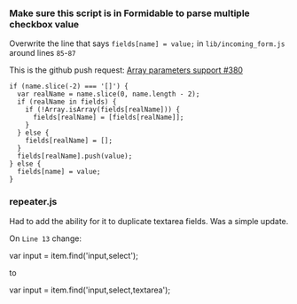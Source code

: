 ### Make sure this script is in Formidable to parse multiple checkbox value

Overwrite the line that says `fields[name] = value;` in `lib/incoming_form.js` around lines `85`-`87`

This is the github push request:
[Array parameters support #380](https://github.com/felixge/node-formidable/pull/380/files)

    if (name.slice(-2) === '[]') {
      var realName = name.slice(0, name.length - 2);
      if (realName in fields) {
        if (!Array.isArray(fields[realName])) {
          fields[realName] = [fields[realName]];
        }
      } else {
        fields[realName] = [];
      }
      fields[realName].push(value);
    } else {
      fields[name] = value;
    }

### repeater.js

Had to add the ability for it to duplicate textarea fields. Was a simple update.

On `Line 13` change:

  var input = item.find('input,select');

to

  var input = item.find('input,select,textarea');